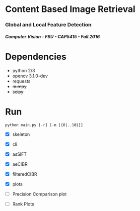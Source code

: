 # Content Based Image Retrieval
### Global and Local Feature Detection

##### Computer Vision - FSU - CAP5415 - Fall 2016

# Dependencies

- python 2/3
- opencv 3.1.0-dev
- requests
- ~~numpy~~
- ~~scipy~~


# Run

`python main.py [-r] [-m [{0|..10}]]`

- [x] skeleton
- [x] cli
- [x] asSIFT
- [x] aeCIBR
- [x] filteredCIBR
- [x] plots
- [ ] Precision Comparison plot
- [ ] Rank Plots


